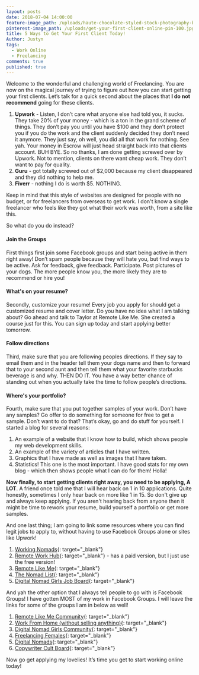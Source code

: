 ```yaml
---
layout: posts
date: 2018-07-04 14:00:00
feature-image_path: /uploads/haute-chocolate-styled-stock-photography-black-white.jpg
pinterest-image_path: /uploads/get-your-first-client-online-pin-100.jpg
title: 5 Ways to Get Your First Client Today!
Author: Justyn
tags:
  - Work Online
  - Freelancing
comments: true
published: true
---
```


Welcome to the wonderful and challenging world of Freelancing. You are now on the magical journey of trying to figure out how you can start getting your first clients. Let’s talk for a quick second about the places that **I do not recommend** going for these clients.

1. **Upwork** - Listen, I don’t care what anyone else had told you, it sucks. They take 20% of your money - which is a ton in the grand scheme of things. They don’t pay you until you have $100 and they don’t protect you if you do the work and the client suddenly decided they don’t need it anymore. They just say, oh well, you did all that work for nothing. See yah. Your money in Escrow will just head straight back into that clients account. BUH BYE. So no thanks, I am done getting screwed over by Upwork. Not to mention, clients on there want cheap work. They don’t want to pay for quality.
2. **Guru** - got totally screwed out of $2,000 because my client disappeared and they did nothing to help me.
3. **Fiverr** - nothing I do is worth $5. NOTHING.

Keep in mind that this style of websites are designed for people with no budget, or for freelancers from overseas to get work. I don't know a single freelancer who feels like they got what their work was worth, from a site like this. 

So what do you do instead?

#### Join the Groups

First things first join some Facebook groups and start being active in them right away! Don’t spam people because they will hate you, but find ways to be active. Ask for feedback, give feedback. Participate. Post pictures of your dogs. The more people know you, the more likely they are to recommend or hire you!

#### What's on your resume?

Secondly, customize your resume! Every job you apply for should get a customized resume and cover letter. Do you have no idea what I am talking about? Go ahead and talk to Taylor at Remote Like Me. She created a course just for this. You can sign up today and start applying better tomorrow.

#### Follow directions

Third, make sure that you are following peoples directions. If they say to email them and in the header tell them your dogs name and then to forward that to your second aunt and then tell them what your favorite starbucks beverage is and why. THEN DO IT. You have a way better chance of standing out when you actually take the time to follow people’s directions.

#### Where's your portfolio?

Fourth, make sure that you put together samples of your work. Don’t have any samples? Go offer to do something for someone for free to get a sample. Don’t want to do that? That’s okay, go and do stuff for yourself. I started a blog for several reasons:

1. An example of a website that I know how to build, which shows people my web development skills.
2. An example of the variety of articles that I have written.
3. Graphics that I have made as well as images that I have taken.
4. Statistics! This one is the most important. I have good stats for my own blog - which then shows people what I can do for them! Holla!

**Now finally, to start getting clients right away, you need to be applying, A LOT**. A friend once told me that I will hear back on 1 in 10 applications. Quite honestly, sometimes I only hear back on more like 1 in 15. So don't give up and always keep applying. If you aren't hearing back from anyone then it might be time to rework your resume, build yourself a portfolio or get more samples.

And one last thing; I am going to link some resources where you can find legit jobs to apply to, without having to use Facebook Groups alone or sites like Upwork!

1. [Working Nomads](workingnomads.co/jobs){: target="_blank"}
2. [Remote Work Hub](remoteworkhub.com){: target="_blank"} - has a paid version, but I just use the free version!
3. [Remote Like Me](remotelikeme.com){: target="_blank"}
4. [The Nomad List](thenomadlist.com){: target="_blank"}
5. [Digital Nomad Girls Job Board](https://digitalnomadgirls.com/jobs/){: target="_blank"}

And yah the other option that I always tell people to go with is Facebook Groups! I have gotten MOST of my work in Facebook Groups. I will leave the links for some of the groups I am in below as well!

1. [Remote Like Me Community](https://www.facebook.com/groups/365479800498644/){: target="_blank"}
2. [Work From Home (without selling anything)](https://www.facebook.com/groups/virtualassistantinternship/){: target="_blank"}
3. [Digital Nomad Girls Community](https://www.facebook.com/profile.php?id=137079449965184&amp;ref=br_rs){: target="_blank"}
4. [Freelancing Females](https://www.facebook.com/profile.php?id=521845388203729&amp;ref=br_rs){: target="_blank"}
5. [Digital Nomads](https://www.facebook.com/groups/DigitalNomadJobs/?ref=br_rs){: target="_blank"}
6. [Copywriter Cult Board](https://www.facebook.com/groups/copyjobs/?ref=br_rs){: target="_blank"}

Now go get applying my lovelies! It’s time you get to start working online today!